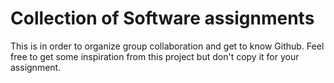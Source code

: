 # Collection of Software assignments

This is in order to organize group collaboration and get to know Github. Feel free to get some inspiration from this project but don't copy it for your assignment.